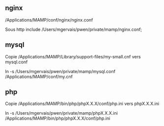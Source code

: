 ## nginx
/Applications/MAMP/conf/nginx/nginx.conf

Sous http
include /Users/mgervais/pwen/private/mamp/nginx.conf;




## mysql
Copie /Applications/MAMP/Library/support-files/my-small.cnf vers mysql.conf

ln -s /Users/mgervais/pwen/private/mamp/mysql.conf /Applications/MAMP/conf/my.cnf



## php
Copie /Applications/MAMP/bin/php/phpX.X.X/conf/php.ini vers phpX.X.X.ini

ln -s /Users/mgervais/pwen/private/mamp/phpX.X.X.ini /Applications/MAMP/bin/php/phpX.X.X/conf/php.ini
